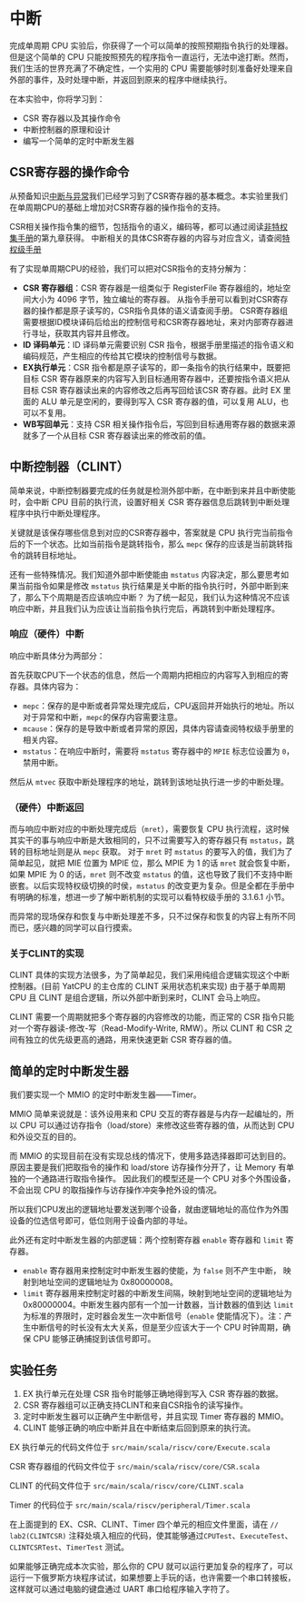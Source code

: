 # 中断

[//]: # (完成流水线 CPU 实验后，你就已经对基于流水线 CPU 的原理和设计有初步认识了。但是这个简单的 CPU 只能按照预先的程序指令一直运行，无法中途打断。然而，我们生活的世界充满了不确定性，一个实用的 CPU 需要能够时刻准备好处理来自外部的事件，及时处理中断，并返回到原来的程序中继续执行。)

完成单周期 CPU 实验后，你获得了一个可以简单的按照预期指令执行的处理器。但是这个简单的 CPU 只能按照预先的程序指令一直运行，无法中途打断。然而，我们生活的世界充满了不确定性，一个实用的 CPU 需要能够时刻准备好处理来自外部的事件，及时处理中断，并返回到原来的程序中继续执行。

在本实验中，你将学习到：

- CSR 寄存器以及其操作命令
- 中断控制器的原理和设计
- 编写一个简单的定时中断发生器

## CSR寄存器的操作命令

从预备知识[中断与异常](../tutorial/interrupt-and-exception.md)我们已经学习到了CSR寄存器的基本概念。本实验里我们在单周期CPU的基础上增加对CSR寄存器的操作指令的支持。

CSR相关操作指令集的细节，包括指令的语义，编码等，都可以通过阅读[非特权集手册](https://github.com/riscv/riscv-isa-manual/releases/download/Ratified-IMAFDQC/riscv-spec-20191213.pdf)的第九章获得。
中断相关的具体CSR寄存器的内容与对应含义，请查阅[特权级手册](https://github.com/riscv/riscv-isa-manual/releases/download/Priv-v1.12/riscv-privileged-20211203.pdf)

有了实现单周期CPU的经验，我们可以把对CSR指令的支持分解为：

- **CSR 寄存器组**：CSR 寄存器是一组类似于 RegisterFile 寄存器组的，地址空间大小为 4096 字节，独立编址的寄存器。
   从指令手册可以看到对CSR寄存器的操作都是原子读写的，CSR指令具体的语义请查阅手册。
   CSR寄存器组需要根据ID模块译码后给出的控制信号和CSR寄存器地址，来对内部寄存器进行寻址，获取其内容并且修改。
- **ID 译码单元**：ID 译码单元需要识别 CSR 指令，根据手册里描述的指令语义和编码规范，产生相应的传给其它模块的控制信号与数据。
- **EX执行单元**：CSR 指令都是原子读写的，即一条指令的执行结果中，既要把目标 CSR 寄存器原来的内容写入到目标通用寄存器中，还要按指令语义把从目标 CSR 寄存器读出来的内容修改之后再写回给该CSR 寄存器。此时 EX 里面的 ALU 单元是空闲的，要得到写入 CSR 寄存器的值，可以复用 ALU，也可以不复用。
- **WB写回单元**：支持 CSR 相关操作指令后，写回到目标通用寄存器的数据来源就多了一个从目标 CSR 寄存器读出来的修改前的值。

## 中断控制器（CLINT）

简单来说，中断控制器要完成的任务就是检测外部中断，在中断到来并且中断使能时，会中断 CPU 目前的执行流，设置好相关 CSR 寄存器信息后跳转到中断处理程序中执行中断处理程序。

关键就是该保存哪些信息到对应的CSR寄存器中，答案就是 CPU 执行完当前指令后的下一个状态。比如当前指令是跳转指令，那么 `mepc` 保存的应该是当前跳转指令的跳转目标地址。

还有一些特殊情况。我们知道外部中断使能由 `mstatus` 内容决定，那么要思考如果当前指令如果是修改 `mstatus` 执行结果是关中断的指令执行时，外部中断到来了，那么下个周期是否应该响应中断？
为了统一起见，我们认为这种情况不应该响应中断，并且我们认为应该让当前指令执行完后，再跳转到中断处理程序。

### 响应（硬件）中断

响应中断具体分为两部分：

首先获取CPU下一个状态的信息，然后一个周期内把相应的内容写入到相应的寄存器。具体内容为：
   
- `mepc`：保存的是中断或者异常处理完成后，CPU返回并开始执行的地址。所以对于异常和中断，`mepc`的保存内容需要注意。
- `mcause`：保存的是导致中断或者异常的原因，具体内容请查阅特权级手册里的相关内容。
- `mstatus`：在响应中断时，需要将 `mstatus` 寄存器中的 `MPIE` 标志位设置为 `0`，禁用中断。 

然后从 `mtvec` 获取中断处理程序的地址，跳转到该地址执行进一步的中断处理。

### （硬件）中断返回

而与响应中断对应的中断处理完成后（`mret`），需要恢复 CPU 执行流程，这时候其实干的事与响应中断是大致相同的，只不过需要写入的寄存器只有 `mstatus`，跳转的目标地址则是从 `mepc` 获取。
对于 `mret` 时 `mstatus` 的要写入的值，我们为了简单起见，就把 MIE 位置为 MPIE 位，那么 MPIE 为 1 的话 `mret` 就会恢复中断，如果 MPIE 为 0 的话，`mret` 则不改变 `mstatus` 的值，这也导致了我们不支持中断嵌套。以后实现特权级切换的时侯，`mstatus` 的改变更为复杂。但是全都在手册中有明确的标准，想进一步了解中断机制的实现可以看特权级手册的 3.1.6.1 小节。

而异常的现场保存和恢复与中断处理差不多，只不过保存和恢复的内容上有所不同而已，感兴趣的同学可以自行摸索。

###  关于CLINT的实现

CLINT 具体的实现方法很多，为了简单起见，我们采用纯组合逻辑实现这个中断控制器。(目前 YatCPU 的主仓库的 CLINT 采用状态机来实现)
由于基于单周期 CPU 且 CLINT 是组合逻辑，所以外部中断到来时，CLINT 会马上响应。

CLINT 需要一个周期就把多个寄存器的内容修改的功能，而正常的 CSR 指令只能对一个寄存器读-修改-写（Read-Modify-Write, RMW）。所以 CLINT 和 CSR 之间有独立的优先级更高的通路，用来快速更新 CSR 寄存器的值。

## 简单的定时中断发生器

我们要实现一个 MMIO 的定时中断发生器——Timer。

MMIO 简单来说就是：该外设用来和 CPU 交互的寄存器是与内存一起编址的，所以 CPU 可以通过访存指令（load/store）来修改这些寄存器的值，从而达到 CPU 和外设交互的目的。

而 MMIO 的实现目前在没有实现总线的情况下，使用多路选择器即可达到目的。原因主要是我们把取指令的操作和 load/store 访存操作分开了，让 Memory 有单独的一个通路进行取指令操作。
因此我们的模型还是一个 CPU 对多个外围设备，不会出现 CPU 的取指操作与访存操作冲突争抢外设的情况。

所以我们CPU发出的逻辑地址要发送到哪个设备，就由逻辑地址的高位作为外围设备的位选信号即可，低位则用于设备内部的寻址。

此外还有定时中断发生器的内部逻辑：两个控制寄存器 `enable` 寄存器和 `limit` 寄存器。

- `enable` 寄存器用来控制定时中断发生器的使能，为 `false` 则不产生中断， 映射到地址空间的逻辑地址为 0x80000008。
- `limit` 寄存器用来控制定时器的中断发生间隔，映射到地址空间的逻辑地址为 0x80000004。中断发生器内部有一个加一计数器，当计数器的值到达 `limit` 为标准的界限时，定时器会发生一次中断信号（`enable` 使能情况下）。注：产生中断信号的时长没有太大关系，但是至少应该大于一个 CPU 时钟周期，确保 CPU 能够正确捕捉到该信号即可。

## 实验任务

1. EX 执行单元在处理 CSR 指令时能够正确地得到写入 CSR 寄存器的数据。
2. CSR 寄存器组可以正确支持CLINT和来自CSR指令的读写操作。
3. 定时中断发生器可以正确产生中断信号，并且实现 Timer 寄存器的 MMIO。
4. CLINT 能够正确的响应中断并且在中断结束后回到原来的执行流。


EX 执行单元的代码文件位于 `src/main/scala/riscv/core/Execute.scala`

CSR 寄存器组的代码文件位于 `src/main/scala/riscv/core/CSR.scala`

CLINT 的代码文件位于 `src/main/scala/riscv/core/CLINT.scala`

Timer 的代码位于 `src/main/scala/riscv/peripheral/Timer.scala`

在上面提到的 EX、CSR、CLINT、Timer 四个单元的相应文件里面，请在 `// lab2(CLINTCSR)` 注释处填入相应的代码，使其能够通过`CPUTest`、`ExecuteTest`、`CLINTCSRTest`、`TimerTest` 测试。

如果能够正确完成本次实验，那么你的 CPU 就可以运行更加复杂的程序了，可以运行一下俄罗斯方块程序试试，如果想要上手玩的话，也许需要一个串口转接板，这样就可以通过电脑的键盘通过 UART 串口给程序输入字符了。
